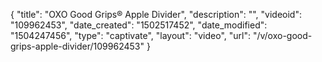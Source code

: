 {
    "title": "OXO Good Grips&reg; Apple Divider",
    "description": "",
    "videoid": "109962453",
    "date_created": "1502517452",
    "date_modified": "1504247456",
    "type": "captivate",
    "layout": "video",
    "url": "\/v\/oxo-good-grips-apple-divider\/109962453"
}